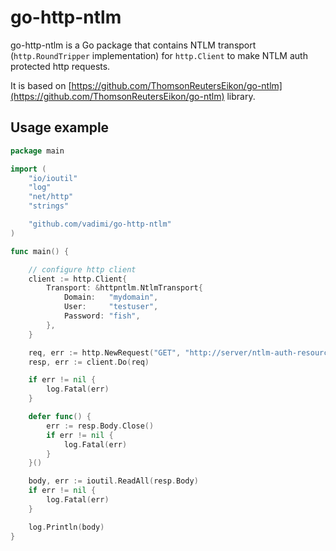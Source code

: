 # go-http-ntlm
go-http-ntlm is a Go package that contains NTLM transport (`http.RoundTripper` implementation) for `http.Client` to make NTLM auth protected http requests.

It is based on [https://github.com/ThomsonReutersEikon/go-ntlm](https://github.com/ThomsonReutersEikon/go-ntlm) library.


## Usage example

```go
package main

import (
    "io/ioutil"
    "log"
    "net/http"
    "strings"

    "github.com/vadimi/go-http-ntlm"
)

func main() {

    // configure http client
    client := http.Client{
        Transport: &httpntlm.NtlmTransport{
            Domain:   "mydomain",
            User:     "testuser",
            Password: "fish",
        },
    }

    req, err := http.NewRequest("GET", "http://server/ntlm-auth-resource", strings.NewReader(""))
    resp, err := client.Do(req)

    if err != nil {
        log.Fatal(err)
    }

    defer func() {
        err := resp.Body.Close()
        if err != nil {
            log.Fatal(err)
        }
    }()

    body, err := ioutil.ReadAll(resp.Body)
    if err != nil {
        log.Fatal(err)
    }

    log.Println(body)
}
```
